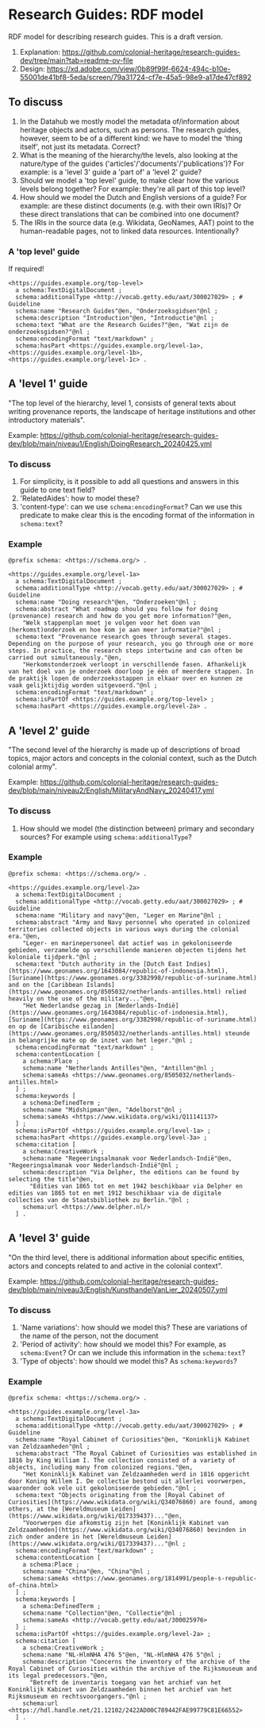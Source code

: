 # Research Guides: RDF model

RDF model for describing research guides. This is a draft version.

1. Explanation: https://github.com/colonial-heritage/research-guides-dev/tree/main?tab=readme-ov-file
1. Design: https://xd.adobe.com/view/0b89f99f-6624-494c-b10e-55001de41bf8-5eda/screen/79a31724-cf7e-45a5-98e9-a17de47cf892

## To discuss

1. In the Datahub we mostly model the metadata of/information about heritage objects and actors, such as persons. The research guides, however, seem to be of a different kind: we have to model the 'thing itself', not just its metadata. Correct?
1. What is the meaning of the hierarchy/the levels, also looking at the nature/type of the guides ('articles'/'documents'/'publications')? For example: is a 'level 3' guide a 'part of' a 'level 2' guide?
1. Should we model a 'top level' guide, to make clear how the various levels belong together? For example: they're all part of this top level?
1. How should we model the Dutch and English versions of a guide? For example: are these distinct documents (e.g. with their own IRIs)? Or these direct translations that can be combined into one document?
1. The IRIs in the source data (e.g. Wikidata, GeoNames, AAT) point to the human-readable pages, not to linked data resources. Intentionally?

### A 'top level' guide

If required!

```turtle
<https://guides.example.org/top-level>
  a schema:TextDigitalDocument ;
  schema:additionalType <http://vocab.getty.edu/aat/300027029> ; # Guideline
  schema:name "Research Guides"@en, "Onderzoeksgidsen"@nl ;
  schema:description "Introduction"@en, "Introductie"@nl ;
  schema:text "What are the Research Guides?"@en, "Wat zijn de onderzoeksgidsen?"@nl ;
  schema:encodingFormat "text/markdown" ;
  schema:hasPart <https://guides.example.org/level-1a>, <https://guides.example.org/level-1b>, <https://guides.example.org/level-1c> .
```

## A 'level 1' guide

"The top level of the hierarchy, level 1, consists of general texts about writing provenance reports, the landscape of heritage institutions and other introductory materials".

Example: https://github.com/colonial-heritage/research-guides-dev/blob/main/niveau1/English/DoingResearch_20240425.yml

### To discuss

1. For simplicity, is it possible to add all questions and answers in this guide to one text field?
1. 'RelatedAides': how to model these?
1. 'content-type': can we use `schema:encodingFormat`? Can we use this predicate to make clear this is the encoding format of the information in `schema:text`?

### Example

```turtle
@prefix schema: <https://schema.org/> .

<https://guides.example.org/level-1a>
  a schema:TextDigitalDocument ;
  schema:additionalType <http://vocab.getty.edu/aat/300027029> ; # Guideline
  schema:name "Doing research"@en, "Onderzoeken"@nl ;
  schema:abstract "What roadmap should you follow for doing (provenance) research and how do you get more information?"@en,
    "Welk stappenplan moet je volgen voor het doen van (herkomst)onderzoek en hoe kom je aan meer informatie?"@nl ;
  schema:text "Provenance research goes through several stages. Depending on the purpose of your research, you go through one or more steps. In practice, the research steps intertwine and can often be carried out simultaneously."@en,
    "Herkomstonderzoek verloopt in verschillende fasen. Afhankelijk van het doel van je onderzoek doorloop je één of meerdere stappen. In de praktijk lopen de onderzoeksstappen in elkaar over en kunnen ze vaak gelijktijdig worden uitgevoerd."@nl ;
  schema:encodingFormat "text/markdown" ;
  schema:isPartOf <https://guides.example.org/top-level> ;
  schema:hasPart <https://guides.example.org/level-2a> .
```

## A 'level 2' guide

"The second level of the hierarchy is made up of descriptions of broad topics, major actors and concepts in the colonial context, such as the Dutch colonial army".

Example: https://github.com/colonial-heritage/research-guides-dev/blob/main/niveau2/English/MilitaryAndNavy_20240417.yml

### To discuss

1. How should we model (the distinction between) primary and secondary sources? For example using `schema:additionalType`?

### Example

```turtle
@prefix schema: <https://schema.org/> .

<https://guides.example.org/level-2a>
  a schema:TextDigitalDocument ;
  schema:additionalType <http://vocab.getty.edu/aat/300027029> ; # Guideline
  schema:name "Military and navy"@en, "Leger en Marine"@nl ;
  schema:abstract "Army and Navy personnel who operated in colonized territories collected objects in various ways during the colonial era."@en,
    "Leger- en marinepersoneel dat actief was in gekoloniseerde gebieden, verzamelde op verschillende manieren objecten tijdens het koloniale tijdperk."@nl ;
  schema:text "Dutch authority in the [Dutch East Indies](https://www.geonames.org/1643084/republic-of-indonesia.html), [Suriname](https://www.geonames.org/3382998/republic-of-suriname.html) and on the [Caribbean Islands](https://www.geonames.org/8505032/netherlands-antilles.html) relied heavily on the use of the military..."@en,
    "Het Nederlandse gezag in [Nederlands-Indië](https://www.geonames.org/1643084/republic-of-indonesia.html), [Suriname](https://www.geonames.org/3382998/republic-of-suriname.html) en op de [Caribische eilanden](https://www.geonames.org/8505032/netherlands-antilles.html) steunde in belangrijke mate op de inzet van het leger."@nl ;
  schema:encodingFormat "text/markdown" ;
  schema:contentLocation [
    a schema:Place ;
    schema:name "Netherlands Antilles"@en, "Antillen"@nl ;
    schema:sameAs <https://www.geonames.org/8505032/netherlands-antilles.html>
  ] ;
  schema:keywords [
    a schema:DefinedTerm ;
    schema:name "Midshipman"@en, "Adelborst"@nl ;
    schema:sameAs <https://www.wikidata.org/wiki/Q11141137>
  ] ;
  schema:isPartOf <https://guides.example.org/level-1a> ;
  schema:hasPart <https://guides.example.org/level-3a> ;
  schema:citation [
    a schema:CreativeWork ;
    schema:name "Regeeringsalmanak voor Nederlandsch-Indië"@en, "Regeeringsalmanak voor Nederlandsch-Indië"@nl ;
    schema:description "Via Delpher, the editions can be found by selecting the title"@en,
      "Edities van 1865 tot en met 1942 beschikbaar via Delpher en edities van 1865 tot en met 1912 beschikbaar via de digitale collecties van de Staatsbibliothek zu Berlin."@nl ;
    schema:url <https://www.delpher.nl/>
  ] .
```

## A 'level 3' guide

"On the third level, there is additional information about specific entities, actors and concepts related to and active in the colonial context".

Example: https://github.com/colonial-heritage/research-guides-dev/blob/main/niveau3/English/KunsthandelVanLier_20240507.yml

### To discuss

1. 'Name variations': how should we model this? These are variations of the name of the person, not the document
1. 'Period of activity': how should we model this? For example, as `schema:Event`? Or can we include this information in the `schema:text`?
1. 'Type of objects': how should we model this? As `schema:keywords`?

### Example

```turtle
@prefix schema: <https://schema.org/> .

<https://guides.example.org/level-3a>
  a schema:TextDigitalDocument ;
  schema:additionalType <http://vocab.getty.edu/aat/300027029> ; # Guideline
  schema:name "Royal Cabinet of Curiosities"@en, "Koninklijk Kabinet van Zeldzaamheden"@nl ;
  schema:abstract "The Royal Cabinet of Curiosities was established in 1816 by King William I. The collection consisted of a variety of objects, including many from colonized regions."@en,
    "Het Koninklijk Kabinet van Zeldzaamheden werd in 1816 opgericht door Koning Willem I. De collectie bestond uit allerlei voorwerpen, waaronder ook vele uit gekoloniseerde gebieden."@nl ;
  schema:text "Objects originating from the [Royal Cabinet of Curiosities](https://www.wikidata.org/wiki/Q34076860) are found, among others, at the [Wereldmuseum Leiden](https://www.wikidata.org/wiki/Q17339437)..."@en,
    "Voorwerpen die afkomstig zijn het [Koninklijk Kabinet van Zeldzaamheden](https://www.wikidata.org/wiki/Q34076860) bevinden in zich onder andere in het [Wereldmuseum Leiden](https://www.wikidata.org/wiki/Q17339437)..."@nl ;
  schema:encodingFormat "text/markdown" ;
  schema:contentLocation [
    a schema:Place ;
    schema:name "China"@en, "China"@nl ;
    schema:sameAs <https://www.geonames.org/1814991/people-s-republic-of-china.html>
  ] ;
  schema:keywords [
    a schema:DefinedTerm ;
    schema:name "Collection"@en, "Collectie"@nl ;
    schema:sameAs <http://vocab.getty.edu/aat/300025976>
  ] ;
  schema:isPartOf <https://guides.example.org/level-2a> ;
  schema:citation [
    a schema:CreativeWork ;
    schema:name "NL-HlmNHA 476 5"@en, "NL-HlmNHA 476 5"@nl ;
    schema:description "Concerns the inventory of the archive of the Royal Cabinet of Curiosities within the archive of the Rijksmuseum and its legal predecessors."@en,
      "Betreft de inventaris toegang van het archief van het Koninklijk Kabinet van Zeldzaamheden binnen het archief van het Rijksmuseum en rechtsvoorgangers."@nl ;
    schema:url <https://hdl.handle.net/21.12102/2422AD00C789442FAE99779C81E66552>
  ] .
```
